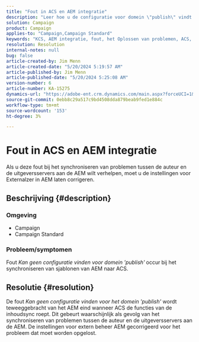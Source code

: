 ```yaml
---
title: "Fout in ACS en AEM integratie"
description: "Leer hoe u de configuratie voor domein \"publish\" vindt wanneer u probeert sjablonen te synchroniseren van Adobe Experience Manager (AEM) naar Adobe Campaign Standard (ACS)."
solution: Campaign
product: Campaign
applies-to: "Campaign,Campaign Standard"
keywords: "KCS, AEM integratie, fout, het Oplossen van problemen, ACS, Adobe Experience Manager, Adobe Campaign Standard"
resolution: Resolution
internal-notes: null
bug: false
article-created-by: Jim Menn
article-created-date: "5/20/2024 5:19:57 AM"
article-published-by: Jim Menn
article-published-date: "5/20/2024 5:25:08 AM"
version-number: 6
article-number: KA-15275
dynamics-url: "https://adobe-ent.crm.dynamics.com/main.aspx?forceUCI=1&pagetype=entityrecord&etn=knowledgearticle&id=f4fb3493-6816-ef11-9f8a-6045bd006268"
source-git-commit: 0ebb8c29a517c9bd4508dda879beab9fed1e884c
workflow-type: tm+mt
source-wordcount: '153'
ht-degree: 3%

---
```


# Fout in ACS en AEM integratie


Als u deze fout bij het synchroniseren van problemen tussen de auteur en de uitgeversservers aan de AEM wilt verhelpen, moet u de instellingen voor Externalzer in AEM laten corrigeren.

## Beschrijving {#description}


### <b>Omgeving</b>

- Campaign
- Campaign Standard




### <b>Probleem/symptomen</b>

Fout *Kan geen configuratie vinden voor domein &#39;publish&#39;<b>* </b>occur<b> </b>bij het synchroniseren van sjablonen van AEM naar ACS.


## Resolutie {#resolution}


De fout *Kan geen configuratie vinden voor het domein &#39;publish&#39;* wordt teweeggebracht van het AEM eind wanneer ACS de functies van de inhoudsync roept. Dit gebeurt waarschijnlijk als gevolg van het synchroniseren van problemen tussen de auteur en de uitgeversservers aan de AEM. De instellingen voor extern beheer AEM gecorrigeerd voor het probleem dat moet worden opgelost.


